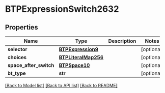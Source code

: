 # BTPExpressionSwitch2632

## Properties
Name | Type | Description | Notes
------------ | ------------- | ------------- | -------------
**selector** | [**BTPExpression9**](BTPExpression9.md) |  | [optional] 
**choices** | [**BTPLiteralMap256**](BTPLiteralMap256.md) |  | [optional] 
**space_after_switch** | [**BTPSpace10**](BTPSpace10.md) |  | [optional] 
**bt_type** | **str** |  | [optional] 

[[Back to Model list]](../README.md#documentation-for-models) [[Back to API list]](../README.md#documentation-for-api-endpoints) [[Back to README]](../README.md)


